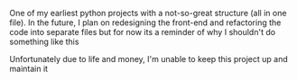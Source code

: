One of my earliest python projects with a not-so-great structure (all in one file). In the future, I plan on redesigning the front-end and refactoring the code into separate files but for now its a reminder of why I shouldn't do something like this

Unfortunately due to life and money, I'm unable to keep this project up and maintain it
